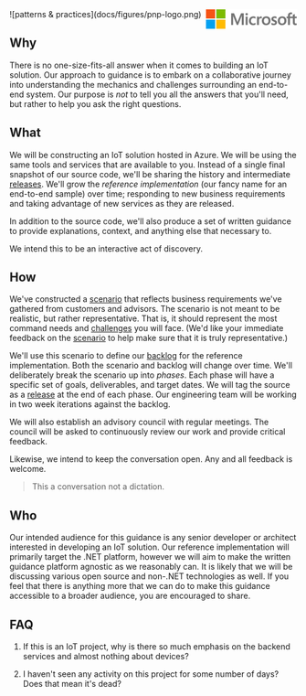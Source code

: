 <img alt="Microsoft" src="docs/figures/ms-logo.png" style="float:right">
![patterns & practices](docs/figures/pnp-logo.png)

## Why

There is no one-size-fits-all answer when it comes to building an IoT solution.
Our approach to guidance is to embark on a collaborative journey into
understanding the mechanics and challenges surrounding an end-to-end system.
Our purpose is _not_ to tell you all the answers that you'll need, but rather to
help you ask the right questions.

## What

We will be constructing an IoT solution hosted in Azure. We will be using the
same tools and services that are available to you. Instead of a single final
snapshot of our source code, we'll be sharing the history and intermediate
[releases][]. We'll grow the _reference implementation_ (our fancy name for an
end-to-end sample) over time; responding to new business requirements and
taking advantage of new services as they are released.

In addition to the source code, we'll also produce a set of written guidance to
provide explanations, context, and anything else that necessary to.

We intend this to be an interactive act of discovery.

## How

We've constructed a [scenario][] that reflects business requirements we've
gathered from customers and advisors. The scenario is not meant to be realistic,
but rather representative. That is, it should represent the most command needs
and [challenges][] you will face. (We'd like your immediate feedback on the
[scenario][] to help make sure that it is truly representative.)

We'll use this scenario to define our [backlog][] for the reference
implementation. Both the scenario and backlog will change over time. We'll
deliberately break the scenario up into _phases_. Each phase will have a
specific set of goals, deliverables, and target dates. We will tag the source as
a [release][releases] at the end of each phase. Our engineering team will be
working in two week iterations against the backlog.

We will also establish an advisory council with regular meetings. The council
will be asked to continuously review our work and provide critical feedback.

Likewise, we intend to keep the conversation open. Any and all feedback is
welcome.

> This a conversation not a dictation.

## Who

Our intended audience for this guidance is any senior developer or architect
interested in developing an IoT solution. Our reference implementation will
primarily target the .NET platform, however we will aim to make the written
guidance platform agnostic as we reasonably can. It is likely that we will be
discussing various open source and non-.NET technologies as well.
If you feel that there is anything more that we can do to make this guidance
accessible to a broader audience, you are encouraged to share.

## FAQ

1. If this is an IoT project, why is there so much emphasis on the backend
services and almost nothing about devices?

1. I haven't seen any activity on this project for some number of days? Does
that mean it's dead?

[scenario]: docs/Scenario.md
[challenges]: docs/Challenges.md
[backlog]: https://github.com/mspnp/iot-journey/issues
[releases]: https://help.github.com/articles/about-releases/
